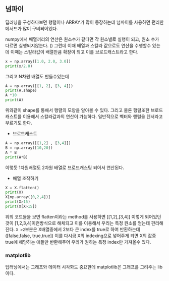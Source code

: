 ## 넘파이
딥러닝을 구성하다보면 행렬이나 ARRAY가 많이 등장하는데 넘파이를 사용하면 편리한 메서드가 많이 구비되어있다.

numpy에서 배열끼리의 연산은 원소수가 같다면 각 원소별로 실행이 되고, 원소 수가 다르면 실행되지않는다. ()
그런데 이때 배열과 스칼라 값으로도 연산을 수행할수 있는데 이때는 스칼라값이 배열만큼 확장이 되고 이를 브로드캐스트라고 한다.

```python
x = np.array([1.0, 2.0, 3.0])
print(x/2.0)
```

그리고 N차원 배열도 만들수있는데 
```python
A = np.array([[1, 2], [3, 4]])
print(A.shape)
A *10 
print(A)
```
위와같이 shape를 통해서 행렬의 모양을 알아볼 수 있다.
그리고 물론 행렬또한 브로드캐스트를 이용해서 스칼라값과의 연산이 가능하다.
일반적으로 벡터와 행렬을 텐서라고 부르기도 한다.

* 브로드캐스트
```python
A = np.array([[1,2] , [3,4]])
B = np.array([10,20])
A * B
print(A*B)
```
이렇듯 1차원배열도 2차원 배열로 브로드캐스팅 되어서 연산된다.

* 배열 조작하기
```python
X = X.flatten()
print(X) 
X[np.array([0,2,4])]
print(X>15)
print(X[X>15])
```

위의 코드들을 보면 flatten이라는 method를 사용하면 [[1,2],[3,4]] 이렇게 되어있던 것이 [1,2,3,4]이런방식으로 해체되고
이를 이용해서 우리는 특정 원소를 얻는데 편리해진다.
`X >2`부분은 X배열중에서 2보다 큰 index를 true로 하여 반환하는데([false,false, true,true]) 이를 다시금 X의 indexing으로 넣어주게 되면 X의 값중 true에 해당하는 애들만 반환해주어 우리가 원하는 특정 index만 가져올수 있다.

### matplotlib
딥러닝에서는 그래프와 데이터 시각화도 중요한데 matplotlib은 그래프를 그려주는 lib이다.  